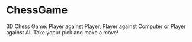 # ChessGame
3D Chess Game: Player against Player, Player against Computer or Player against AI. Take yopur pick and make a move!
